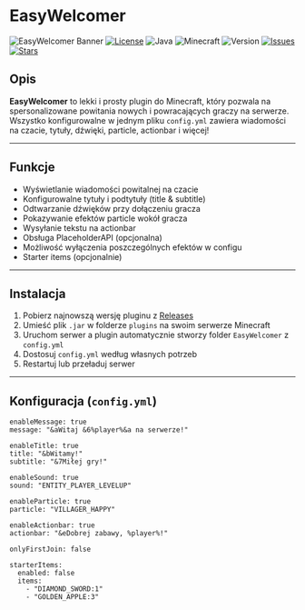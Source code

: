# EasyWelcomer

![EasyWelcomer Banner](https://img.shields.io/badge/Minecraft-EasyWelcomer-brightgreen)
[![License](https://img.shields.io/badge/license-MIT-blue.svg)](LICENSE)
![Java](https://img.shields.io/badge/Java-17-orange)
![Minecraft](https://img.shields.io/badge/Minecraft-1.21.5-blue)
![Version](https://img.shields.io/badge/version-1.0.0-blueviolet)
[![Issues](https://img.shields.io/badge/issues-0-green)](https://github.com/Goldi3210/EasyWelcomer/issues)
[![Stars](https://img.shields.io/badge/stars-42-yellow)](https://github.com/Goldi3210/EasyWelcomer/stargazers)

## Opis

**EasyWelcomer** to lekki i prosty plugin do Minecraft, który pozwala na spersonalizowane powitania nowych i powracających graczy na serwerze.  
Wszystko konfigurowalne w jednym pliku `config.yml` zawiera wiadomości na czacie, tytuły, dźwięki, particle, actionbar i więcej!

---

## Funkcje

- Wyświetlanie wiadomości powitalnej na czacie  
- Konfigurowalne tytuły i podtytuły (title & subtitle)  
- Odtwarzanie dźwięków przy dołączeniu gracza  
- Pokazywanie efektów particle wokół gracza  
- Wysyłanie tekstu na actionbar  
- Obsługa PlaceholderAPI (opcjonalna)  
- Możliwość wyłączenia poszczególnych efektów w configu  
- Starter items (opcjonalnie)  

---

## Instalacja

1. Pobierz najnowszą wersję pluginu z [Releases](https://github.com/Goldi3210/EasyWelcomer/releases)  
2. Umieść plik `.jar` w folderze `plugins` na swoim serwerze Minecraft  
3. Uruchom serwer a plugin automatycznie stworzy folder `EasyWelcomer` z `config.yml`  
4. Dostosuj `config.yml` według własnych potrzeb  
5. Restartuj lub przeładuj serwer

---

## Konfiguracja (`config.yml`)

```
enableMessage: true
message: "&aWitaj &6%player%&a na serwerze!"

enableTitle: true
title: "&bWitamy!"
subtitle: "&7Miłej gry!"

enableSound: true
sound: "ENTITY_PLAYER_LEVELUP"

enableParticle: true
particle: "VILLAGER_HAPPY"

enableActionbar: true
actionbar: "&eDobrej zabawy, %player%!"

onlyFirstJoin: false

starterItems:
  enabled: false
  items:
    - "DIAMOND_SWORD:1"
    - "GOLDEN_APPLE:3"

